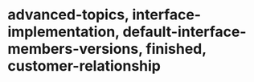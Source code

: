 # advanced-topics, interface-implementation, default-interface-members-versions, finished, customer-relationship
